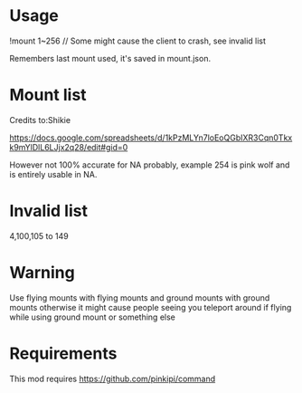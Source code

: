 # Usage
!mount 1~256 // Some might cause the client to crash, see invalid list

Remembers last mount used, it's saved in mount.json.

# Mount list
Credits to:Shikie

https://docs.google.com/spreadsheets/d/1kPzMLYn7loEoQGbIXR3Cqn0Tkxk9mYlDlL6LJjx2q28/edit#gid=0

However not 100% accurate for NA probably, example 254 is pink wolf and is entirely usable in NA.

# Invalid list
4,100,105 to 149

# Warning
Use flying mounts with flying mounts and ground mounts with ground mounts otherwise it might cause people seeing you teleport around if flying while using ground mount or something else

# Requirements

This mod requires https://github.com/pinkipi/command
